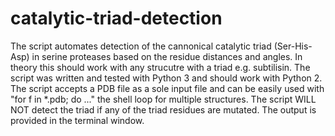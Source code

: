 # catalytic-triad-detection
The script automates detection of the cannonical catalytic triad (Ser-His-Asp) in serine proteases based on the residue
distances and angles. In theory this should work with any strucutre with a triad e.g. subtilisin.
The script was written and tested with Python 3 and should work with Python 2.
The script accepts a PDB file as a sole input file and can be easily used with "for f in *.pdb; do ..." the shell loop for multiple structures.
The script WILL NOT detect the triad if any of the triad residues are mutated.
The output is provided in the terminal window.
